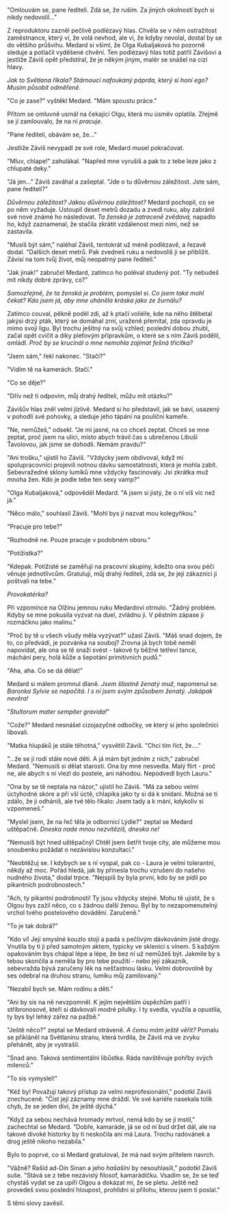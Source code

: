 
"Omlouvám se, pane řediteli. Zdá se, že ruším. Za jiných okolností bych si nikdy nedovolil..."

Z reproduktoru zazněl pečlivě podlézavý hlas. Chvěla se v něm ostražitost zaměstnance, který ví, že volá nevhod, ale ví, že kdyby nevolal, dostal by se do většího průšvihu. Medard si všiml, že Olga Kubaljaková ho pozorně sleduje a potlačil vyděšené chvění. Ten podlézavý hlas totiž patřil Závišovi a jestliže Záviš opět předstíral, že je někým jiným, malér se snášel na cizí hlavy.

*Jak to Světlana říkala? Stárnoucí nafoukaný páprda, který si honí ego? Musím působit odměřeně.*

"Co je zase?" vyštěkl Medard. "Mám spoustu práce."

Přitom se omluvně usmál na čekající Olgu, která mu úsměv oplatila. Zřejmě se jí zamlouvalo, že na ní *pracuje*.

"Pane řediteli, obávám se, že..."

Jestliže Záviš nevypadl ze své role, Medard musel pokračovat.

"Mluv, chlape!" zahulákal. "Napřed mne vyrušíš a pak to z tebe leze jako z chlupaté deky."

"Já jen..." Záviš zaváhal a zašeptal. "Jde o tu důvěrnou záležitost. Jste sám, pane řediteli?"

*Důvěrnou záležitost? Jakou důvěrnou záležitost?* Medard pochopil, co se po něm vyžaduje. Ustoupil deset metrů dozadu a zvedl ruku, aby zabránil své nové známé ho následovat. *Ta ženská je zatraceně zvědavá,* napadlo ho, když zaznamenal, že stačila zkrátit vzdálenost mezi nimi, než se zastavila.

"Musíš být sám," naléhal Záviš, tentokrát už méně podlézavě, a řezavě dodal. "Dalších deset metrů. Pak zvedneš ruku a nedovolíš ji se přiblížit. Závisí na tom tvůj život, můj neopatrný pane řediteli."

"Jak jinak!" zabručel Medard, zatímco ho poléval studený pot. "Ty nebudeš mít nikdy dobré zprávy, co?"

*Samozřejmě, že ta ženská je problém,* pomyslel si. *Co jsem také mohl čekat? Kdo jsem já, aby mne uháněla kráska jako ze žurnálu?*

Zatímco couval, pěkně podél zdi, až k ptačí voliéře, kde na něho štěbetal jakýsi drzý pták, který se domáhal zrní, uraženě přemítal, zda opravdu je mimo svoji ligu. Byl trochu ješitný na svůj vzhled; poslední dobou zhubl, začal opět cvičit a díky pleťovým přípravkům, o které se s ním Záviš podělil, omládl. *Proč by se krucinál o mne nemohla zajímat fešná třicítka?*

"Jsem sám," řekl nakonec. "Stačí?"

"Vidím tě na kamerách. Stačí."

"Co se děje?"

"Dřív než ti odpovím, můj drahý řediteli, můžu mít otázku?"

Závišův hlas zněl velmi jízlivě. Medard si ho představil, jak se baví, usazený v pohodlí své pohovky, a sleduje jeho tápání na pouliční kameře.

"Ne, nemůžeš," odsekl. "Je mi jasné, na co chceš zeptat. Chceš se mne zeptat, proč jsem na ulici, místo abych trávil čas s ubrečenou Libuší Ťavolovou, jak jsme se dohodli. Nemám pravdu?"

"Ani trošku," ujistil ho Záviš. "Vždycky jsem obdivoval, když mí spolupracovníci projevili notnou dávku samostatnosti, která je mohla zabít. Sebevražedné sklony lumíků mne vždycky fascinovaly. Jsi zkrátka muž mnoha žen. Kdo je podle tebe ten sexy vamp?"

"Olga Kubaljaková," odpověděl Medard. "A jsem si jistý, že o ní víš víc než já."

"Něco málo," souhlasil Záviš. "Mohl bys ji nazvat mou kolegyňkou."

"Pracuje pro tebe?"

"Rozhodně ne. Pouze pracuje v podobném oboru."

"Potížistka?"

"Kdepak. Potížisté se zaměřují na pracovní skupiny, kdežto ona svou péči věnuje jednotlivcům. Gratuluji, můj drahý řediteli, zdá se, že její zákazníci ji poštvali na tebe."

*Provokatérka?*

Při vzpomínce na Olžinu jemnou ruku Medardovi otrnulo. "Žádný problém. Kdyby se mne pokusila vyzvat na duel, zvládnu ji. V pěstním zápase ji rozmáčknu jako malinu."

"Proč by tě u všech všudy měla vyzývat?" užasl Záviš. "Máš snad dojem, že to, co předvádí, je pozvánka na souboj? Zrovna já bych tobě neměl napovídat, ale ona se tě snaží svést - takové ty běžné tetřeví tance, máchání pery, holá kůže a šepotání primitivních pudů."

"Aha, aha. Co se dá dělat!"

Medard si málem promnul dlaně. *Jsem šťastně ženatý muž,* napomenul se. *Baronka Sylvie se nepočítá. I s ní jsem svým způsobem ženatý. Jakápak nevěra!*

"*Stultorum mater sempiter gravida!*"

"Cože?" Medard nesnášel cizojazyčné odbočky, ve který si jeho společníci libovali.

"Matka hlupáků je stále těhotná," vysvětlil Záviš. "Chci tím říct, že...."

"...že se jí rodí stále nové děti. A já mám být jedním z nich," zabručel Medard. "Nemusíš si dělat starosti. Ona by mne nesvedla. Malý flirt - proč ne, ale abych s ní vlezl do postele, ani náhodou. Nepodvedl bych Lauru."

"Ona by se tě neptala na názor," ujistil ho Záviš. "Má za sebou velmi úctyhodné skóre a při vší úctě, chlapíka jako ty si dá k snídani. Možná se ti zdálo, že ji odháníš, ale tvé tělo říkalo: Jsem tady a k mání, kdykoliv si vzpomeneš."

"Myslel jsem, že na řeč těla je odbornicí Lýdie?" zeptal se Medard uštěpačně. *Dneska nade mnou nezvítězíš, dneska ne!*

"Nemusíš být hned uštěpačný! Chtěl jsem šetřit tvoje city, ale můžeme mou snoubenku požádat o nezávislou konzultaci."

"Neobtěžuj se. I kdybych se s ní vyspal, pak co - Laura je velmi tolerantní, někdy až moc. Pořád hledá, jak by přinesla trochu vzrušení do našeho nudného života," dodal trpce. "Nejspíš by byla první, kdo by se pídil po pikantních podrobnostech."

"Ach, ty pikantní podrobnosti! Ty jsou vždycky stejné. Mohu tě ujistit, že s Olgou bys zažil něco, co s žádnou další ženou. Byl by to nezapomenutelný vrchol tvého postelového dovádění. Zaručeně."

"To je tak dobrá?"

"Kdo ví! Její smyslné kouzlo stojí a padá s pečlivým dávkováním jisté drogy. Vnutila by ti ji před samotným aktem, typicky ve sklenici s vínem. S každým opakováním bys chápal lépe a lépe, že bez ní už nemůžeš být. Jakmile by s tebou skončila a neměla by pro tebe použití - nebo její zákazník, sebevražda bývá zaručený lék na nešťastnou lásku. Velmi dobrovolně by ses odebral na druhou stranu, lumíku můj zamilovaný."

"Nezabil bych se. Mám rodinu a děti."

"Ani by sis na ně nevzpomněl. K jejím největším úspěchům patří i stříbronosové, kteří si dávkovali modré pilulky. I ty svedla, využila a opustila, ty bys byl lehký zářez na pažbě."

"Ještě něco?" zeptal se Medard otráveně. *A čemu mám ještě věřit?* Pomalu se přikláněl na Světlaninu stranu, která tvrdila, že Záviš má ve zvyku přehánět, aby je vystrašil. 

"Snad ano. Taková sentimentální libůstka. Ráda navštěvuje pohřby svých milenců."

"To sis vymyslel!"

"Kéž by! Považuji takový přístup za velmi neprofesionální," podotkl Záviš znechuceně. "Číst její záznamy mne dráždí. Ve své kariéře nasekala tolik chyb, že se jeden diví, že ještě dýchá."

"Když za sebou nechává hromady mrtvol, nemá kdo by se jí mstil," zachechtal se Medard. "Dobře, kamaráde, já se od ní bud držet dál, ale na takové divoké historky by ti neskočila ani má Laura. Trochu radovánek a drog ještě nikoho nezabila."

Bylo to poprvé, co si Medard gratuloval, že má nad svým přítelem navrch.

"Vážně? Rašíd ad-Dín Sinan a jeho *hašašíni* by nesouhlasili," podotkl Záviš suše. "Stává se z tebe nezávislý filosof, kamarádíčku. Vsadím se, že se teď chystáš vydat se za upíří Olgou a dokázat mi, že se pletu. Ještě než provedeš svou poslední hloupost, prohlídni si přílohu, kterou jsem ti poslal."

S těmi slovy zavěsil.